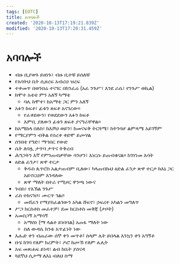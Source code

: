 ```yaml
---
tags: [EOTC]
title: አባባሎች
created: '2020-10-13T17:19:21.839Z'
modified: '2020-10-13T17:20:31.459Z'
---
```


# አባባሎች

* ብዙ ቢያወጉ ይዘነጉ፣ ብዙ ቢተቹ ይሰለቹ
* የአባትህ ቤት ሲዘረፍ አብረህ ዝረፍ
* ተቀመጥ በወንበሬ ተናገር በከንፈሬ (አፈ ንጉሥ፣ እንደ ራሴ፣ የንጉሥ ወኪል)
* ከሞተ አቴቴ ምን አለኝ ካማቴ
  * ባሌ ከሞተ፣ ከአማቴ ጋር ምን አለኝ
* አፉን ከፍቶ፣ ፊቱን ጸፍቶ አናገረው።
  * የፈቀደውን፣ የወደደውን አፉን ከፍቶ
  * እምቢ ያለውን ፊቱን ጸፍቶ ያናግራቸዋል።
* ከአሜከላ በለስ፣ ከእሾህ ወይን፣ ከመናፍቅ ትርጓሜ፣ ከትንባሆ ልምላሜ አይገኝም
* የማርያምን ብቅል የሰረቀ ቀድሞ ይጮሃል
* ሰንበቴ የግድ፣ ማኅበር የውድ
* ሴት ለባሏ ታጥባ ታጥና ትቅረብ
* ሕግጋትን እኛ የምንጠብቃቸው ሳንሆን፣ እነርሱ ይጠብቁናል። ከገሃነመ እሳት
* ዕድል ፈንታ፣ ጽዋ ተርታ
  * ቅዱስ ጴጥሮስ አልታጠብም ቢለው፣ ካላጠብኩህ ዕድል ፈንታ ጽዋ ተርታ ከእኔ ጋር አይኖርህም እንዳለው
  * ጽዋ ማለት በተራ የሚዞር ዋንጫ ነውና
* ገብስ፣ የእኽል ንጉሥ
* ራስ ተከናንቦ፣ ሙርጥ ገልቦ
  * መሸፈን የማያስፈልገውን አካል ሸፍኖ፣ ኃፍረተ አካልን መግለጥ
* ሥጋ ክርስቶስ መፈተቻ፣ ደመ ክርስቶስ መቅጃ (ታቦት)
* አመስጋኝ አማሳኝ
  * አማሰነ (ማ ላልቶ ይነበባል) አጠፋ ማለት ነው
  * ስለ ውዳሴ ከንቱ አጥፊነት ነው
* እሑድ ቀን ብጠራው ሰኞ ቀን መጥቶ፤ ስላም ሌት ይበላል እንኳን ቀን አግኝቶ
* ቡሄ ከገባ የለም ክረምት፣ ዶሮ ከጮኸ የለም ሌሊት
* አፍ መጽሐፍ ይነዳ፣ ልብ ከቤት ያሰናዳ
* ጓደኛህ ሲታማ ለእኔ ብለህ ስማ
